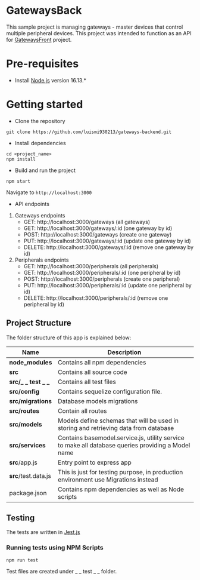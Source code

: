 # GatewaysBack
This sample project is managing gateways - master devices that control multiple peripheral devices.
This project was intended to function as an API for [GatewaysFront](https://github.com/luismi930213/gateways-frontend) project.

# Pre-requisites
- Install [Node.js](https://nodejs.org/en/) version 16.13.*

# Getting started
- Clone the repository
```
git clone https://github.com/luismi930213/gateways-backend.git
```
- Install dependencies
```
cd <project_name>
npm install
```
- Build and run the project
```
npm start
```
  Navigate to `http://localhost:3000`

- API endpoints

 1. Gateways endpoints
    - GET: http://localhost:3000/gateways (all gateways)
    - GET: http://localhost:3000/gateways/:id (one gateway by id)
    - POST: http://localhost:3000/gateways (create one gateway)
    - PUT: http://localhost:3000/gateways/:id (update one gateway by id)
    - DELETE: http://localhost:3000/gateways/:id (remove one gateway by id)
 2. Peripherals endpoints
    - GET: http://localhost:3000/peripherals (all peripherals)  
    - GET: http://localhost:3000/peripherals/:id (one peripheral by id)
    - POST: http://localhost:3000/peripherals (create one peripheral)
    - PUT: http://localhost:3000/peripherals/:id (update one peripheral by id)
    - DELETE: http://localhost:3000/peripherals/:id (remove one peripheral by id)  

## Project Structure
The folder structure of this app is explained below:

| Name | Description |
| ------------------------ | --------------------------------------------------------------------------------------------- |
| **node_modules**         | Contains all  npm dependencies                                                            |
| **src**                  | Contains all  source code              |
| **src/_ _ test _ _**      | Contains all test files
| **src/config**              | Contains sequelize configuration file.  
| **src/migrations**      | Database models migrations
| **src/routes**           | Contain all routes                      
| **src/models**           | Models define schemas that will be used in storing and retrieving data from database  |
| **src/services**           | Contains basemodel.service.js, utility service to make all database queries providing a Model name  |
| **src**/app.js         | Entry point to express app                                                               |
| **src**/test.data.js | This is just for testing purpose, in production environment use Migrations instead |
| package.json             | Contains npm dependencies as well as Node scripts |

## Testing
The tests are  written in [Jest.js](https://jestjs.io/)

### Running tests using NPM Scripts
````
npm run test
````
Test files are created under _ _ test _ _  folder.
